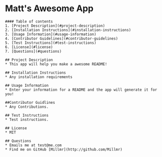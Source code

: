 # Matt's Awesome App
    
    #### Table of contents
    1. [Project Description](#project-description)
    2. [Installation Instructions](#installation-instructions)
    3. [Usage Information](#usage-information)
    4. [Contributor Guidelines](#contributor-guidelines)
    5. [Test Instructions](#test-instructions)
    6. [License](#license)
    7. [Questions](#questions)

    ## Project Description
    * This app will help you make a awesome README!
    
    ## Installation Instructions
    * Any installation requirements
    
    ## Usage Information
    * Enter your information for a README and the app will generate it for you!
    
    ##Contributor Guidlines
    * Any Contributions.
    
    ## Test Instructions
    * Test instructions.
    
    ## License
    * MIT
    
    ## Questions
    * Emails me at test@me.com
    * Find me on GitHub [Millmr](http://github.com/Millmr)